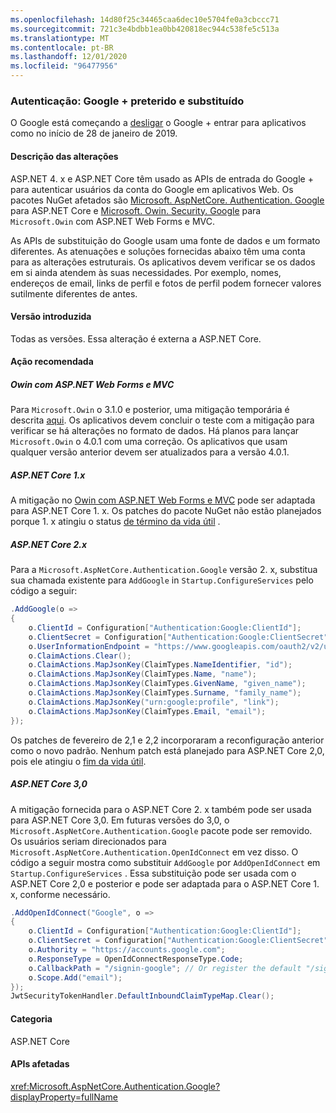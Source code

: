 ```yaml
---
ms.openlocfilehash: 14d80f25c34465caa6dec10e5704fe0a3cbccc71
ms.sourcegitcommit: 721c3e4bdbb1ea0bb420818ec944c538fe5c513a
ms.translationtype: MT
ms.contentlocale: pt-BR
ms.lasthandoff: 12/01/2020
ms.locfileid: "96477956"
---
```

### <a name="authentication-google-deprecated-and-replaced"></a>Autenticação: Google + preterido e substituído

O Google está começando a [desligar](https://developers.google.com/+/api-shutdown) o Google + entrar para aplicativos como no início de 28 de janeiro de 2019.

#### <a name="change-description"></a>Descrição das alterações

ASP.NET 4. x e ASP.NET Core têm usado as APIs de entrada do Google + para autenticar usuários da conta do Google em aplicativos Web. Os pacotes NuGet afetados são [Microsoft. AspNetCore. Authentication. Google](https://www.nuget.org/packages/Microsoft.AspNetCore.Authentication.Google/) para ASP.NET Core e [Microsoft. Owin. Security. Google](https://www.nuget.org/packages/Microsoft.Owin.Security.Google/) para `Microsoft.Owin` com ASP.NET Web Forms e MVC.

As APIs de substituição do Google usam uma fonte de dados e um formato diferentes. As atenuações e soluções fornecidas abaixo têm uma conta para as alterações estruturais. Os aplicativos devem verificar se os dados em si ainda atendem às suas necessidades. Por exemplo, nomes, endereços de email, links de perfil e fotos de perfil podem fornecer valores sutilmente diferentes de antes.

#### <a name="version-introduced"></a>Versão introduzida

Todas as versões. Essa alteração é externa a ASP.NET Core.

#### <a name="recommended-action"></a>Ação recomendada

##### <a name="owin-with-aspnet-web-forms-and-mvc"></a>Owin com ASP.NET Web Forms e MVC

Para `Microsoft.Owin` o 3.1.0 e posterior, uma mitigação temporária é descrita [aqui](https://github.com/aspnet/AspNetKatana/issues/251#issuecomment-449587635). Os aplicativos devem concluir o teste com a mitigação para verificar se há alterações no formato de dados. Há planos para lançar `Microsoft.Owin` o 4.0.1 com uma correção. Os aplicativos que usam qualquer versão anterior devem ser atualizados para a versão 4.0.1.

##### <a name="aspnet-core-1x"></a>ASP.NET Core 1.x

A mitigação no [Owin com ASP.NET Web Forms e MVC](#owin-with-aspnet-web-forms-and-mvc) pode ser adaptada para ASP.NET Core 1. x. Os patches do pacote NuGet não estão planejados porque 1. x atingiu o status [de término da vida útil](https://dotnet.microsoft.com/platform/support-policy) .

##### <a name="aspnet-core-2x"></a>ASP.NET Core 2.x

Para a `Microsoft.AspNetCore.Authentication.Google` versão 2. x, substitua sua chamada existente para `AddGoogle` in `Startup.ConfigureServices` pelo código a seguir:

```csharp
.AddGoogle(o =>
{
    o.ClientId = Configuration["Authentication:Google:ClientId"];
    o.ClientSecret = Configuration["Authentication:Google:ClientSecret"];
    o.UserInformationEndpoint = "https://www.googleapis.com/oauth2/v2/userinfo";
    o.ClaimActions.Clear();
    o.ClaimActions.MapJsonKey(ClaimTypes.NameIdentifier, "id");
    o.ClaimActions.MapJsonKey(ClaimTypes.Name, "name");
    o.ClaimActions.MapJsonKey(ClaimTypes.GivenName, "given_name");
    o.ClaimActions.MapJsonKey(ClaimTypes.Surname, "family_name");
    o.ClaimActions.MapJsonKey("urn:google:profile", "link");
    o.ClaimActions.MapJsonKey(ClaimTypes.Email, "email");
});
```

Os patches de fevereiro de 2,1 e 2,2 incorporaram a reconfiguração anterior como o novo padrão. Nenhum patch está planejado para ASP.NET Core 2,0, pois ele atingiu o [fim da vida útil](https://dotnet.microsoft.com/platform/support-policy).

##### <a name="aspnet-core-30"></a>ASP.NET Core 3,0

A mitigação fornecida para o ASP.NET Core 2. x também pode ser usada para ASP.NET Core 3,0. Em futuras versões do 3,0, o `Microsoft.AspNetCore.Authentication.Google` pacote pode ser removido. Os usuários seriam direcionados para `Microsoft.AspNetCore.Authentication.OpenIdConnect` em vez disso. O código a seguir mostra como substituir `AddGoogle` por `AddOpenIdConnect` em `Startup.ConfigureServices` . Essa substituição pode ser usada com o ASP.NET Core 2,0 e posterior e pode ser adaptada para o ASP.NET Core 1. x, conforme necessário.

```csharp
.AddOpenIdConnect("Google", o =>
{
    o.ClientId = Configuration["Authentication:Google:ClientId"];
    o.ClientSecret = Configuration["Authentication:Google:ClientSecret"];
    o.Authority = "https://accounts.google.com";
    o.ResponseType = OpenIdConnectResponseType.Code;
    o.CallbackPath = "/signin-google"; // Or register the default "/signin-oidc"
    o.Scope.Add("email");
});
JwtSecurityTokenHandler.DefaultInboundClaimTypeMap.Clear();
```

#### <a name="category"></a>Categoria

ASP.NET Core

#### <a name="affected-apis"></a>APIs afetadas

<xref:Microsoft.AspNetCore.Authentication.Google?displayProperty=fullName>

<!-- 

#### Affected APIs

`N:Microsoft.AspNetCore.Authentication.Google`

-->
